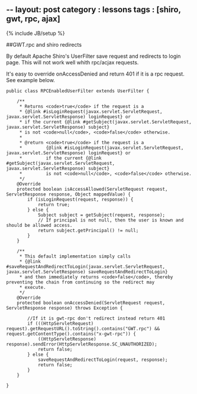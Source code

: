 --
layout: post
category : lessons
tags : [shiro, gwt, rpc, ajax]
---
{% include JB/setup %}


##GWT.rpc and shiro redirects

By default Apache Shiro's UserFilter save request and redirects to login page. This will not work well whith rpc/acjax requests.

It's easy to override onAccessDenied and return 401 if it is a rpc request. See example below.

	public class RPCEnabledUserFilter extends UserFilter {

		/**
		 * Returns <code>true</code> if the request is a
		 * {@link #isLoginRequest(javax.servlet.ServletRequest, javax.servlet.ServletResponse) loginRequest} or
		 * if the current {@link #getSubject(javax.servlet.ServletRequest, javax.servlet.ServletResponse) subject}
		 * is not <code>null</code>, <code>false</code> otherwise.
		 *
		 * @return <code>true</code> if the request is a
		 *         {@link #isLoginRequest(javax.servlet.ServletRequest, javax.servlet.ServletResponse) loginRequest} or
		 *         if the current {@link #getSubject(javax.servlet.ServletRequest, javax.servlet.ServletResponse) subject}
		 *         is not <code>null</code>, <code>false</code> otherwise.
		 */
		@Override
		protected boolean isAccessAllowed(ServletRequest request, ServletResponse response, Object mappedValue) {
			if (isLoginRequest(request, response)) {
				return true;
			} else {
				Subject subject = getSubject(request, response);
				// If principal is not null, then the user is known and should be allowed access.
				return subject.getPrincipal() != null;
			}
		}
	
		/**
		 * This default implementation simply calls
		 * {@link #saveRequestAndRedirectToLogin(javax.servlet.ServletRequest, javax.servlet.ServletResponse) saveRequestAndRedirectToLogin}
		 * and then immediately returns <code>false</code>, thereby preventing the chain from continuing so the redirect may
		 * execute.
		 */
		@Override
		protected boolean onAccessDenied(ServletRequest request, ServletResponse response) throws Exception {
	
			//If it is gwt-rpc don't redirect instead return 401
			if (((HttpServletRequest) request).getRequestURL().toString().contains("GWT.rpc") && request.getContentType().contains("x-gwt-rpc")) {
				((HttpServletResponse) response).sendError(HttpServletResponse.SC_UNAUTHORIZED);
				return false;
			} else {
				saveRequestAndRedirectToLogin(request, response);
				return false;
			}
		}

	}